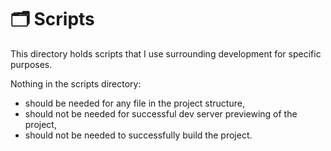 # 🗂️ Scripts

This directory holds scripts that I use surrounding development for specific purposes.

Nothing in the scripts directory:

- should be needed for any file in the project structure,
- should not be needed for successful dev server previewing of the project,
- should not be needed to successfully build the project.
